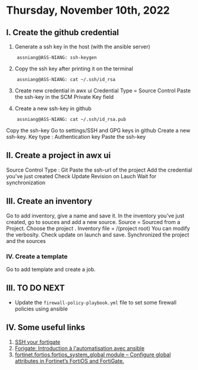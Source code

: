 # Thursday, November 10th, 2022
## I. Create the github credential
1. Generate a ssh key in the host (with the ansible server)
```shell
    assniang@ASS-NIANG: ssh-keygen
```
2. Copy the ssh key after printing it on the terminal
```shell
    assniang@ASS-NIANG: cat ~/.ssh/id_rsa
```
3. Create new credential in awx ui
    Credential Type = Source Control
    Paste the ssh-key in the SCM Private Key field
    
4. Create a new ssh-key in github
```shell
    assniang@ASS-NIANG: cat ~/.ssh/id_rsa.pub
```
Copy the ssh-key
Go to settings/SSH and GPG keys in github
Create a new ssh-key.
Key type : Authentication key
Paste the ssh-key

## II. Create a project in awx ui
Source Control Type : Git
Paste the ssh-url of the project
Add the credential you've just created
Check Update Revision on Lauch
Wait for synchronization

## III. Create an inventory
Go to add inventory, give a name and save it.
In the inventory you've just created, go to souces and add a new source.
Source = Sourced from a Project.
Choose the project .
Inventory file = /(project root)
You can modify the verbosity.
Check update on launch and save.
Synchronized the project and the sources

### IV. Create a template
Go to add template and create a job.




## III. TO DO NEXT
- Update the `firewall-policy-playbook.yml` file to set some firewall policies using ansible

## IV. Some useful links
1. [SSH your fortigate](https://www.youtube.com/watch?v=CB2lv4ebBJg)
2. [Forigate: Introduction à l'automatisation avec ansible](https://www.youtube.com/watch?v=U5Y7_VIe6fs&t=151s)
3. [fortinet.fortios.fortios_system_global module – Configure global attributes in Fortinet’s FortiOS and FortiGate.](https://docs.ansible.com/ansible/latest/collections/fortinet/fortios/fortios_system_global_module.html#ansible-collections-fortinet-fortios-fortios-system-global-module)
